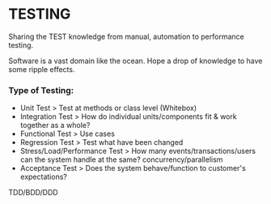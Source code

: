 # TESTING
Sharing the TEST knowledge from manual, automation to performance testing.

Software is a vast domain like the ocean. Hope a drop of knowledge to have some ripple effects.

### Type of Testing:

- Unit Test > Test at methods or class level (Whitebox) <br />
- Integration Test > How do individual units/components fit & work together as a whole? <br />
- Functional Test > Use cases <br />
- Regression Test > Test what have been changed <br />
- Stress/Load/Performance Test > How many events/transactions/users can the system handle at the same? concurrency/parallelism <br />
- Acceptance Test > Does the system behave/function to customer's expectations? <br />

TDD/BDD/DDD
